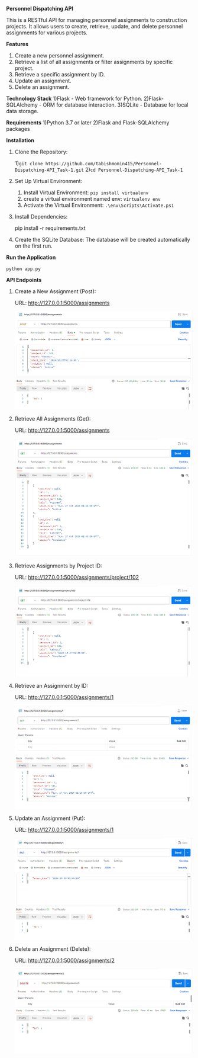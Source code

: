 **Personnel Dispatching API**

This is a RESTful API for managing personnel assignments to construction projects. It allows users to create, retrieve, update, and delete personnel assignments for various projects.

**Features**
1) Create a new personnel assignment.
2) Retrieve a list of all assignments or filter assignments by specific project.
3) Retrieve a specific assignment by ID.
4) Update an assignment.
5) Delete an assignment.

**Technology Stack**
1)Flask - Web framework for Python.
2)Flask-SQLAlchemy - ORM for database interaction.
3)SQLite - Database for local data storage.

**Requirements**
1)Python 3.7 or later
2)Flask and Flask-SQLAlchemy packages

**Installation**
1) Clone the Repository:

    1)``` git clone https://github.com/tabishmomin415/Personnel-Dispatching-API_Task-1.git ```
    2)``` cd Personnel-Dispatching-API_Task-1 ```

2) Set Up Virtual Environment:

    1) Install Virtual Environment:
       ```pip install virtualenv ``` 
    2) create a virtual environment named env:
       ```virtualenv env```
    3) Activate the Virtual Environment:
       ```.\env\Scripts\Activate.ps1```

4) Install Dependencies:

    pip install -r requirements.txt

5) Create the SQLite Database: The database will be created automatically on the first run.

**Run the Application**
    
    python app.py

**API Endpoints**

1) Create a New Assignment (Post):

    URL: http://127.0.0.1:5000/assignments

    ![Create a new assignment](image1.png)

2) Retrieve All Assignments (Get):
 
    URL: http://127.0.0.1:5000/assignments

    ![Get all the assignment](image2.png)

3) Retrieve Assignments by Project ID:
 
    URL: http://127.0.0.1:5000/assignments/project/102

    ![Get assignment by project Id](image3.png)

4) Retrieve an Assignment by ID:

    URL: http://127.0.0.1:5000/assignments/1

    ![Get assignment by Id](image4.png)

5) Update an Assignment (Put):

    URL: http://127.0.0.1:5000/assignments/1

    ![Update the assignment](image5.png)

6) Delete an Assignment (Delete):

    URL: http://127.0.0.1:5000/assignments/2

    ![Delete an assignment](image6.png)

